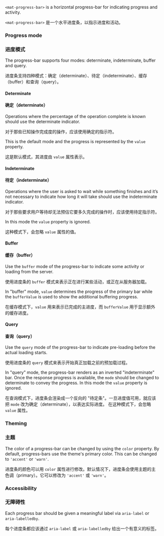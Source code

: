 `<mat-progress-bar>` is a horizontal progress-bar for indicating progress and activity.

`<mat-progress-bar>` 是一个水平进度条，以指示进度和活动。

### Progress mode

### 进度模式

The progress-bar supports four modes: determinate, indeterminate, buffer and query.

进度条支持四种模式：确定（determinate）、待定（indeterminate）、缓存（buffer）和查询（query）。

#### Determinate

#### 确定（determinate）

Operations where the percentage of the operation complete is known should use the 
determinate indicator.

对于那些已知操作完成度的操作，应该使用确定的指示符。

<!-- example(progress-bar-determinate) -->

This is the default mode and the progress is represented by the `value` property.

这是默认模式，其进度由 `value` 属性表示。

#### Indeterminate

#### 待定（indeterminate）

Operations where the user is asked to wait while something finishes and it’s 
not necessary to indicate how long it will take should use the indeterminate indicator.

对于那些要求用户等待却无法预估它要多久完成的操作时，应该使用待定指示符。

<!-- example(progress-bar-indeterminate) -->

In this mode the `value` property is ignored.

这种模式下，会忽略 `value` 属性的值。

#### Buffer

#### 缓存（buffer）

Use the `buffer` mode of the progress-bar to indicate some activity or loading from the server.

使用进度条的 `buffer` 模式来表示正在进行某些活动，或正在从服务器加载。

<!-- example(progress-bar-buffer) -->

In "buffer" mode, `value` determines the progress of the primary bar while the `bufferValue` is 
used to show the additional buffering progress.

在缓存模式下，`value` 用来表示已完成的主进度，而 `bufferValue` 用于显示额外的缓存进度。

#### Query

#### 查询（query）

Use the `query` mode of the progress-bar to indicate pre-loading before the actual loading starts.

使用进度条的 `query` 模式来表示开始真正加载之前的预加载过程。

<!-- example(progress-bar-query) -->

In "query" mode, the progress-bar renders as an inverted "indeterminate" bar. Once the response 
progress is available, the `mode` should be changed to determinate to convey the progress. In
this mode the `value` property is ignored.

在查询模式下，进度条会渲染成一个反向的 "待定条"。一旦进度值可用，就应该把 `mode` 改为确定（determinate），以表达实际进度。
在这种模式下，会忽略 `value` 属性。

### Theming

### 主题

The color of a progress-bar can be changed by using the `color` property. By default, progress-bars
use the theme's primary color. This can be changed to `'accent'` or `'warn'`.  

进度条的颜色可以用 `color` 属性进行修改。默认情况下，进度条会使用主题的主色调（primary）。它可以修改为 `'accent'` 或 `'warn'`。

### Accessibility

### 无障碍性

Each progress bar should be given a meaningful label via `aria-label` or `aria-labelledby`.

每个进度条都应该通过 `aria-label` 或 `aria-labelledby` 给出一个有意义的标签。
